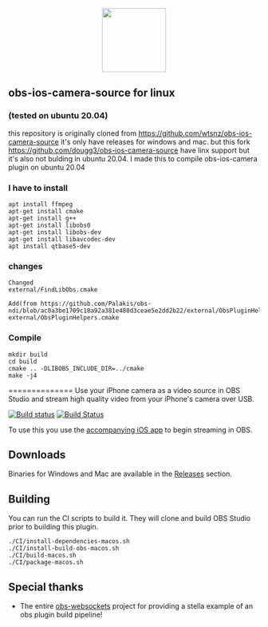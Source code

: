 <div align = "center">
<img src=".github/obs-logo.svg" width="128" height="128" />
</div>


## obs-ios-camera-source for linux
### (tested on ubuntu 20.04)

this repository is originally cloned from https://github.com/wtsnz/obs-ios-camera-source
it's only have releases for windows and mac. but this fork https://github.com/dougg3/obs-ios-camera-source have linx support but it's also not bulding in ubuntu 20.04. I made this to compile obs-ios-camera plugin on ubuntu 20.04

### I have to install

    apt install ffmpeg
    apt-get install cmake
    apt-get install g++
    apt-get install libobs0
    apt-get install libobs-dev
    apt-get install libavcodec-dev
    apt install qtbase5-dev

### changes

    Changed 
    external/FindLibObs.cmake

    Add(from https://github.com/Palakis/obs-ndi/blob/ac0a3be1709c18a92a381e480d3ceae5e2dd2b22/external/ObsPluginHelpers.cmake)
    external/ObsPluginHelpers.cmake

### Compile

    mkdir build
    cd build
    cmake .. -DLIBOBS_INCLUDE_DIR=../cmake
    make -j4

==============
Use your iPhone camera as a video source in OBS Studio and stream high quality video from your iPhone's camera over USB.

[![Build status](https://ci.appveyor.com/api/projects/status/ya6xt30mxfnvplna?svg=true)](https://ci.appveyor.com/project/wtsnz/obs-ios-camera-source)
[![Build Status](https://travis-ci.org/wtsnz/obs-ios-camera-source.svg?branch=master)](https://travis-ci.org/wtsnz/obs-ios-camera-source)

To use this you use the [accompanying iOS app](https://will.townsend.io/products/obs-iphone/) to begin streaming in OBS.


## Downloads

Binaries for Windows and Mac are available in the [Releases](https://github.com/wtsnz/obs-ios-camera-source/releases) section.

## Building

You can run the CI scripts to build it. They will clone and build OBS Studio prior to building this plugin.

    ./CI/install-dependencies-macos.sh
    ./CI/install-build-obs-macos.sh
    ./CI/build-macos.sh
    ./CI/package-macos.sh


## Special thanks
- The entire [obs-websockets](https://github.com/Palakis/obs-websocket) project for providing a stella example of an obs plugin build pipeline!
